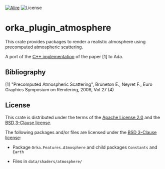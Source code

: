 [![Alire](https://img.shields.io/endpoint?url=https://alire.ada.dev/badges/orka_plugin_atmosphere.json)](https://alire.ada.dev/crates/orka_plugin_atmosphere.html)
![License](https://img.shields.io/badge/license-Apache--2.0%20AND%20BSD--3--Clause-blue)

# orka_plugin_atmosphere

This crate provides packages to render a realistic atmosphere using
precomputed atmospheric scattering.

A port of the [C++ implementation][url-paper-impl] of the paper [1] to Ada.

## Bibliography

[1] "Precomputed Atmospheric Scattering", Bruneton E., Neyret F.,
    Euro Graphics Symposium on Rendering, 2008, Vol 27 (4)

## License

This crate is distributed under the terms of the [Apache License 2.0][url-apache]
and the [BSD 3-Clause license][url-bsd-3].

The following packages and/or files are licensed under the
[BSD 3-Clause license][url-bsd-3]:

- Package `Orka.Features.Atmosphere` and child packages `Constants` and `Earth`

- Files in `data/shaders/atmosphere/`

  [url-apache]: https://opensource.org/licenses/Apache-2.0
  [url-bsd-3]: https://opensource.org/licenses/BSD-3-Clause
  [url-paper-impl]: https://github.com/ebruneton/precomputed_atmospheric_scattering

